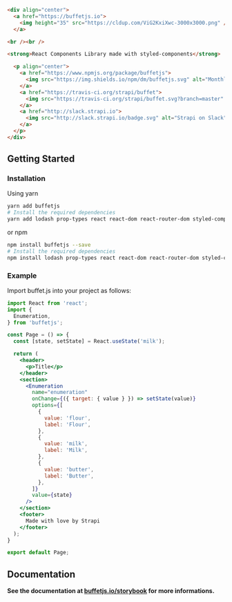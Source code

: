 ```html
<div align="center">
  <a href="https://buffetjs.io">
    <img height="35" src="https://cldup.com/ViG2KxiXwc-3000x3000.png" />
  </a>

<br /><br />

<strong>React Components Library made with styled-components</strong>

  <p align="center">
    <a href="https://www.npmjs.org/package/buffetjs">
      <img src="https://img.shields.io/npm/dm/buffetjs.svg" alt="Monthly download on NPM" />
    </a>
    <a href="https://travis-ci.org/strapi/buffet">
      <img src="https://travis-ci.org/strapi/buffet.svg?branch=master" alt="Travis Build Status" />
    </a>
    <a href="http://slack.strapi.io">
      <img src="http://slack.strapi.io/badge.svg" alt="Strapi on Slack" />
    </a>
  </p>
</div>
```
## Getting Started

### Installation

Using yarn

```bash
yarn add buffetjs
# Install the required dependencies
yarn add lodash prop-types react react-dom react-router-dom styled-components
```

or npm

```bash
npm install buffetjs --save
# Install the required dependencies
npm install lodash prop-types react react-dom react-router-dom styled-components --save
```

### Example

Import buffet.js into your project as follows:

```jsx
import React from 'react';
import {
  Enumeration,
} from 'buffetjs';

const Page = () => {
  const [state, setState] = React.useState('milk');

  return (
    <header>
      <p>Title</p>
    </header>
    <section>
      <Enumeration
        name="enumeration"
        onChange={({ target: { value } }) => setState(value)}
        options={[
          {
            value: 'flour',
            label: 'Flour',
          },
          {
            value: 'milk',
            label: 'Milk',
          },
          {
            value: 'butter',
            label: 'Butter',
          },
        ]}
        value={state}
      />
    </section>
    <footer>
      Made with love by Strapi
    </footer>
  );
}

export default Page;
```

## Documentation

<strong>See the documentation at [buffetjs.io/storybook](https://buffetjs.io/storybook) for more informations.</strong>
